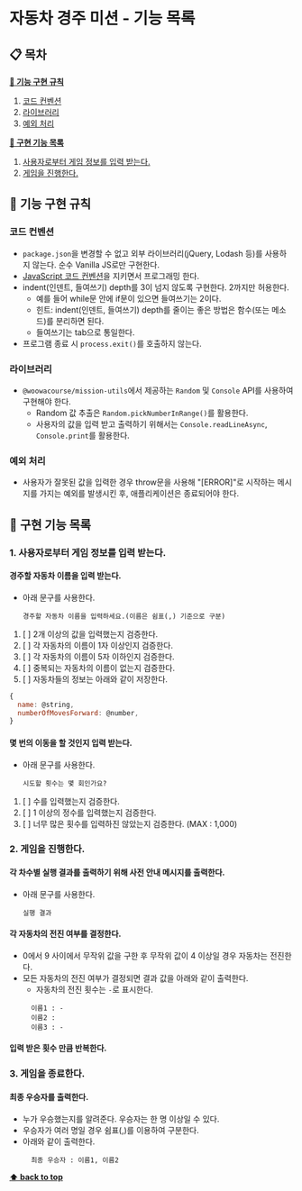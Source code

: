 # 자동차 경주 미션 - 기능 목록

## 📋 목차

**[🤙 기능 구현 규칙](#🤙-기능-구현-규칙)**

1. [코드 컨벤션](#코드-컨벤션)
2. [라이브러리](#라이브러리)
3. [예외 처리](#예외-처리)

**[📝 구현 기능 목록](#📝-구현-기능-목록)**

1. [사용자로부터 게임 정보를 입력 받는다.](#1-사용자로부터-게임-정보를-입력-받는다)
2. [게임을 진행한다.](#2-게임을-진행한다)

## 🤙 기능 구현 규칙

### 코드 컨벤션

- `package.json`을 변경할 수 없고 외부 라이브러리(jQuery, Lodash 등)를 사용하지 않는다. 순수 Vanilla JS로만 구현한다.
- [JavaScript 코드 컨벤션](https://github.com/woowacourse/woowacourse-docs/tree/main/styleguide/javascript)을 지키면서 프로그래밍 한다.
- indent(인덴트, 들여쓰기) depth를 3이 넘지 않도록 구현한다. 2까지만 허용한다.
  - 예를 들어 while문 안에 if문이 있으면 들여쓰기는 2이다.
  - 힌트: indent(인덴트, 들여쓰기) depth를 줄이는 좋은 방법은 함수(또는 메소드)를 분리하면 된다.
  - 들여쓰기는 tab으로 통일한다.
- 프로그램 종료 시 `process.exit()`를 호출하지 않는다.

### 라이브러리

- `@woowacourse/mission-utils`에서 제공하는 `Random` 및 `Console` API를 사용하여 구현해야 한다.
  - Random 값 추출은 `Random.pickNumberInRange()`를 활용한다.
  - 사용자의 값을 입력 받고 출력하기 위해서는 `Console.readLineAsync`, `Console.print`를 활용한다.

### 예외 처리

- 사용자가 잘못된 값을 입력한 경우 throw문을 사용해 "[ERROR]"로 시작하는 메시지를 가지는 예외를 발생시킨 후, 애플리케이션은 종료되어야 한다.

## 📝 구현 기능 목록

### 1. 사용자로부터 게임 정보를 입력 받는다.

#### 경주할 자동차 이름을 입력 받는다.

- 아래 문구를 사용한다.
  ```
  경주할 자동차 이름을 입력하세요.(이름은 쉼표(,) 기준으로 구분)
  ```

1. [ ] 2개 이상의 값을 입력했는지 검증한다.
2. [ ] 각 자동차의 이름이 1자 이상인지 검증한다.
3. [ ] 각 자동차의 이름이 5자 이하인지 검증한다.
4. [ ] 중복되는 자동차의 이름이 없는지 검증한다.
5. [ ] 자동차들의 정보는 아래와 같이 저장한다.
  ```javascript
  {
    name: @string,
    numberOfMovesForward: @number, 
  }
  ```

#### 몇 번의 이동을 할 것인지 입력 받는다.

- 아래 문구를 사용한다.
  ```
  시도할 횟수는 몇 회인가요?
  ```

1. [ ] 수를 입력했는지 검증한다.
2. [ ] 1 이상의 정수를 입력했는지 검증한다.
3. [ ] 너무 많은 횟수를 입력하진 않았는지 검증한다. (MAX : 1,000)

### 2. 게임을 진행한다.

#### 각 차수별 실행 결과를 출력하기 위해 사전 안내 메시지를 출력한다.

- 아래 문구를 사용한다.
  ```
  실행 결과
  ```

#### 각 자동차의 전진 여부를 결정한다.

- 0에서 9 사이에서 무작위 값을 구한 후 무작위 값이 4 이상일 경우 자동차는 전진한다.
- 모든 자동차의 전진 여부가 결정되면 결과 값을 아래와 같이 출력한다.
  - 자동차의 전진 횟수는 `-`로 표시한다.
  ```
    이름1 : - 
    이름2 : 
    이름3 : - 

  ```

#### 입력 받은 횟수 만큼 반복한다.

### 3. 게임을 종료한다.

#### 최종 우승자를 출력한다.

- 누가 우승했는지를 알려준다. 우승자는 한 명 이상일 수 있다.
- 우승자가 여러 명일 경우 쉼표(,)를 이용하여 구분한다.
- 아래와 같이 출력한다.
  ```
    최종 우승자 : 이름1, 이름2
  ```

**[⬆ back to top](#📋-목차)**
